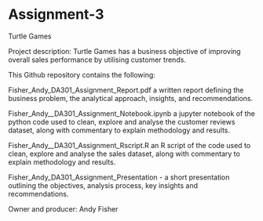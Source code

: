 # Assignment-3

Turtle Games 

Project description: Turtle Games has a business objective of improving overall sales performance by utilising customer trends.  

This Github repository contains the following:

Fisher_Andy_DA301_Assignment_Report.pdf a written report defining the business problem, the analytical approach,  insights, and recommendations. 

Fisher_Andy__DA301_Assignment_Notebook.ipynb a jupyter notebook of the python code used to clean, explore and analyse the customer reviews dataset, along with commentary to explain methodology and results.

Fisher_Andy__DA301_Assignment_Rscript.R an R script of the code used to clean, explore and analyse the sales dataset, along with commentary to explain methodology and results.

Fisher_Andy_DA301_Assignment_Presentation - a short presentation outlining the objectives, analysis process, key insights and recommendations.


Owner and producer: Andy Fisher
